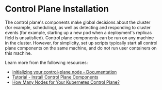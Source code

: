 # Control Plane Installation

The control plane's components make global decisions about the cluster (for example, scheduling), as well as detecting and responding to cluster events (for example, starting up a new pod when a deployment's replicas field is unsatisfied). Control plane components can be run on any machine in the cluster. However, for simplicity, set up scripts typically start all control plane components on the same machine, and do not run user containers on this machine.

Learn more from the following resources:

- [Initializing your control-plane node - Documentation](https://kubernetes.io/docs/setup/production-environment/tools/kubeadm/create-cluster-kubeadm/#initializing-your-control-plane-node)
- [Tutorial - Install Control Plane Components](https://www.youtube.com/watch?v=IUwuyZ5ReF0)
- [How Many Nodes for Your Kubernetes Control Plane?](https://thenewstack.io/how-many-nodes-for-your-kubernetes-control-plane/)
